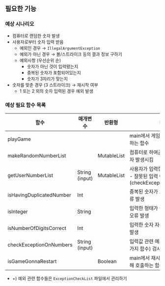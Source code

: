 ## 필요한 기능

### 예상 시나리오
- 컴퓨터로 랜덤한 숫자 발생
- 사용자로부터 숫자 입력 받음
    - 예외인 경우 → `IllegalArgumentException`
    - 예외가 아닌 경우 → 볼/스트라이크 등의 결과 정보 구하기
    - 예외사항 (우선순위 순)
      - 숫자가 아닌 것이 입력됐는지
      - 중복된 숫자가 포함되어있는지
      - 숫자가 3자리가 맞는지
- 숫자를 맞춘 경우 (3 스트라이크) → 재시작 여부
  - 1 또는 2 외의 숫자 입력된 경우 예외 발생

### 예상 필요 함수 목록
| 함수 | 매개변수 | 반환형 | 내용 |
| --- | --- | --- | --- |
|playGame| | | main에서 게임 실행을 위해 호출하는 함수|
| makeRandomNumberList |  | MutableList<Int> | 컴퓨터로 하여금 랜덤한 세자리 숫자 발생시킴 |
| getUserNumberList | String (input) | MutableList<Int> | 사용자가 입력한 값 리스트로 반환 <br/>- 잘못된 입력 예외 발생(checkExceptionOnNumbers) |
| isHavingDuplicatedNumber | Int |  | 중복된 숫자가 포함되어있으면 오류 발생 |
| isInteger | String |  | 입력한 형태가 숫자가 아닌 형태면 오류 발생 |
| isNumberOfDigitsCorrect | Int |  | 입력한 숫자 자리수가 다르면 오류 발생 |
| checkExceptionOnNumbers | String (input) | | 입력값 관련 예외 사항들 (위의 3가지 함수) 검사
| isGameGonnaRestart | | Boolean | main에서 재시작 여부를 묻기 위해 호출하는 함수
- +) 예외 관련 함수들은 `ExceptionCheckList` 파일에서 관리하기